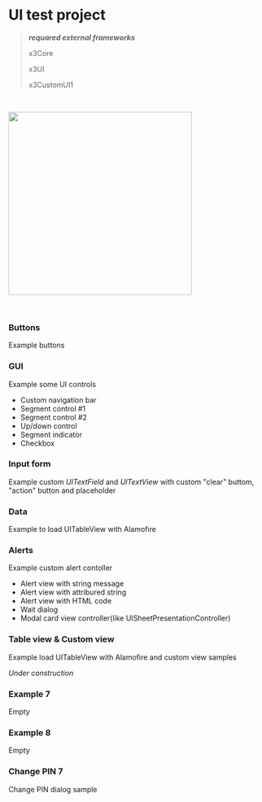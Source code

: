 # UI test project

>___requared external frameworks___
>
>
> x3Core
> 
> x3UI
> 
> x3CustomUI1
> 

<p>&nbsp;</p>
<img src="https://dvostr.ru/assets/img/screenshorts/img_01-01.png" width="360">
<p>&nbsp;</p>
<h3>Buttons</h3>
<p>Example buttons</p>
<h3>GUI</h3>
<p>Example some UI controls</p>
<ul>
  <li>Custom navigation bar</li>
  <li>Segment control #1</li>
  <li>Segment control #2</li>
  <li>Up/down control</li>
  <li>Segment indicator</li>
  <li>Checkbox</li>
</ul>
<h3>Input form</h3>
<p>Example custom <i>UITextField</i> and <i>UITextView</i> with custom "clear" buttom, "action" button and placeholder</p>
<h3>Data</h3>
<p>Example to load UITableView with Alamofire</p>
<h3>Alerts</h3>
<p>Example custom alert contoller</p>
<ul>
  <li>Alert view with string message</li>
  <li>Alert view with attribured string</li>
  <li>Alert view with HTML code</li>
  <li>Wait dialog</li>
  <li>Modal card view controller(like UISheetPresentationController)</li>
</ul>
<h3>Table view &#38; Custom view</h3>
<p>Example load UITableView with Alamofire and custom view samples</p>
<p class="red"><i>Under construction</i></p>
<h3>Example 7</h3>
<p>Empty</p>
<h3>Example 8</h3>
<p>Empty</p>
<h3>Change PIN 7</h3>
<p>Change PIN dialog sample</p>
<p>&nbsp;</p>
